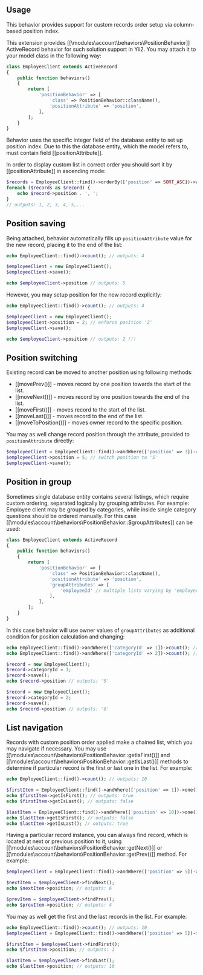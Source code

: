 
Usage
-----

This behavior provides support for custom records order setup via column-based position index.

This extension provides [[\modules\account\behaviors\PositionBehavior]] ActiveRecord behavior for such solution
support in Yii2. You may attach it to your model class in the following way:

```php
class EmployeeClient extends ActiveRecord
{
    public function behaviors()
    {
        return [
            'positionBehavior' => [
                'class' => PositionBehavior::className(),
                'positionAttribute' => 'position',
            ],
        ];
    }
}
```

Behavior uses the specific integer field of the database entity to set up position index.
Due to this the database entity, which the model refers to, must contain field [[positionAttribute]].

In order to display custom list in correct order you should sort it by [[positionAttribute]] in ascending mode:

```php
$records = EmployeeClient::find()->orderBy(['position' => SORT_ASC])->all();
foreach ($records as $record) {
    echo $record->position . ', ';
}
// outputs: 1, 2, 3, 4, 5,...
```


## Position saving <span id="position-saving"></span>

Being attached, behavior automatically fills up `positionAttribute` value for the new record, placing it to the end
of the list:

```php
echo EmployeeClient::find()->count(); // outputs: 4

$employeeClient = new EmployeeClient();
$employeeClient->save();

echo $employeeClient->position // outputs: 5
```

However, you may setup position for the new record explicitly:

```php
echo EmployeeClient::find()->count(); // outputs: 4

$employeeClient = new EmployeeClient();
$employeeClient->position = 2; // enforce position '2'
$employeeClient->save();

echo $employeeClient->position // outputs: 2 !!!
```


## Position switching <span id="position-switching"></span>

Existing record can be moved to another position using following methods:

 - [[movePrev()]] - moves record by one position towards the start of the list.
 - [[moveNext()]] - moves record by one position towards the end of the list.
 - [[moveFirst()]] - moves record to the start of the list.
 - [[moveLast()]] - moves record to the end of the list.
 - [[moveToPosition()]] - moves owner record to the specific position.

You may as well change record position through the attribute, provided to `positionAttribute` directly:

```php
$employeeClient = EmployeeClient::find()->andWhere(['position' => 3])->one();
$employeeClient->position = 5; // switch position to '5'
$employeeClient->save();
```


## Position in group <span id="position-in-group"></span>

Sometimes single database entity contains several listings, which require custom ordering, separated logically
by grouping attributes. For example: Employee client may be grouped by categories, while inside single category
questions should be ordered manually. For this case [[\modules\account\behaviors\PositionBehavior::$groupAttributes]]
can be used:

```php
class EmployeeClient extends ActiveRecord
{
    public function behaviors()
    {
        return [
            'positionBehavior' => [
                'class' => PositionBehavior::className(),
                'positionAttribute' => 'position',
                'groupAttributes' => [
                    'employeeId' // multiple lists varying by 'employeeId'
                ],
            ],
        ];
    }
}
```

In this case behavior will use owner values of `groupAttributes` as additional condition for position
calculation and changing:

```php
echo EmployeeClient::find()->andWhere(['categoryId' => 1])->count(); // outputs: '4'
echo EmployeeClient::find()->andWhere(['categoryId' => 2])->count(); // outputs: '7'

$record = new EmployeeClient();
$record->categoryId = 1;
$record->save();
echo $record->position // outputs: '5'

$record = new EmployeeClient();
$record->categoryId = 2;
$record->save();
echo $record->position // outputs: '8'
```


## List navigation <span id="list-navigation"></span>

Records with custom position order applied make a chained list, which you may navigate if necessary.
You may use [[\modules\account\behaviors\PositionBehavior::getIsFirst()]] and [[\modules\account\behaviors\PositionBehavior::getIsLast()]]
methods to determine if particular record is the first or last one in the list. For example:

```php
echo EmployeeClient::find()->count(); // outputs: 10

$firstItem = EmployeeClient::find()->andWhere(['position' => 1])->one();
echo $firstItem->getIsFirst(); // outputs: true
echo $firstItem->getIsLast(); // outputs: false

$lastItem = EmployeeClient::find()->andWhere(['position' => 10])->one();
echo $lastItem->getIsFirst(); // outputs: false
echo $lastItem->getIsLast(); // outputs: true
```

Having a particular record instance, you can always find record, which is located at next or previous position to it,
using [[\modules\account\behaviors\PositionBehavior::getNext()]] or [[\modules\account\behaviors\PositionBehavior::getPrev()]] method.
For example:

```php
$employeeClient = EmployeeClient::find()->andWhere(['position' => 5])->one();

$nextItem = $employeeClient->findNext();
echo $nextItem->position; // outputs: 6

$prevItem = $employeeClient->findPrev();
echo $prevItem->position; // outputs: 4
```

You may as well get the first and the last records in the list. For example:

```php
echo EmployeeClient::find()->count(); // outputs: 10
$employeeClient = EmployeeClient::find()->andWhere(['position' => 5])->one();

$firstItem = $employeeClient->findFirst();
echo $firstItem->position; // outputs: 1

$lastItem = $employeeClient->findLast();
echo $lastItem->position; // outputs: 10